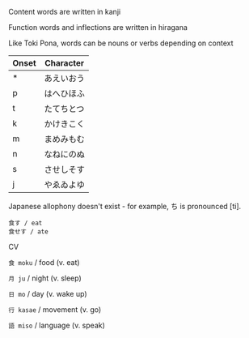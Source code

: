 Content words are written in kanji

Function words and inflections are written in hiragana

Like Toki Pona, words can be nouns or verbs depending on context

| Onset | Character |
|-|-|
| * | あえいおう |
| p | はへひほふ |
| t | たてちとつ |
| k | かけきこく |
| m | まめみもむ |
| n | なねにのぬ |
| s | させしそす | 
| j | やゑゐよゆ |

Japanese allophony doesn't exist - for example, ち is pronounced \[ti].

```
食す / eat
食せす / ate
```

CV

`食 moku` / food (v. eat)

`月 ju` / night (v. sleep)

`日 mo` / day (v. wake up)

`行 kasae` / movement (v. go)

`語 miso` / language (v. speak)
